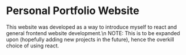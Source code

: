 # Personal Portfolio Website

This website was developed as a way to introduce myself to react and general frontend website development.\n
NOTE: This is to be expanded upon (hopefully adding new projects in the future), hence the overkill choice of using react.
